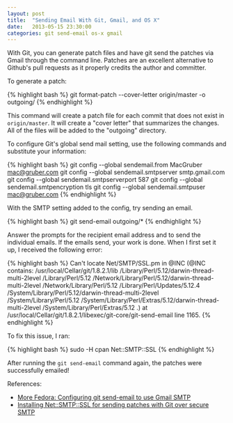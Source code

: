 ```yaml
---
layout: post
title:  "Sending Email With Git, Gmail, and OS X"
date:   2013-05-15 23:30:00
categories: git send-email os-x gmail
---
```


With Git, you can generate patch files and have git send the patches via Gmail through the command line. Patches are an excellent alternative to Github's pull requests as it properly credits the author and committer.

To generate a patch:

{% highlight bash %}
git format-patch --cover-letter origin/master -o outgoing/
{% endhighlight %}

This command will create a patch file for each commit that does not exist in `origin/master`. It will create a "cover letter" that summarizes the changes. All of the files will be added to the "outgoing" directory.

To configure Git's global send mail setting, use the following commands and substitute your information:

{% highlight bash %}
git config --global sendemail.from MacGruber <mac@gruber.com>
git config --global sendemail.smtpserver smtp.gmail.com
git config --global sendemail.smtpserverport 587
git config --global sendemail.smtpencryption tls
git config --global sendemail.smtpuser mac@gruber.com
{% endhighlight %}

With the SMTP setting added to the config, try sending an email.

{% highlight bash %}
git send-email outgoing/*
{% endhighlight %}

Answer the prompts for the recipient email address and to send the individual emails. If the emails send, your work is done. When I first set it up, I received the following error:

{% highlight bash %}
Can't locate Net/SMTP/SSL.pm in @INC (@INC contains: /usr/local/Cellar/git/1.8.2.1/lib /Library/Perl/5.12/darwin-thread-multi-2level /Library/Perl/5.12 /Network/Library/Perl/5.12/darwin-thread-multi-2level /Network/Library/Perl/5.12 /Library/Perl/Updates/5.12.4 /System/Library/Perl/5.12/darwin-thread-multi-2level /System/Library/Perl/5.12 /System/Library/Perl/Extras/5.12/darwin-thread-multi-2level /System/Library/Perl/Extras/5.12 .) at /usr/local/Cellar/git/1.8.2.1/libexec/git-core/git-send-email line 1165.
{% endhighlight %}

To fix this issue, I ran:

{% highlight bash %}
sudo -H cpan Net::SMTP::SSL
{% endhighlight %}

After running the `git send-email` command again, the patches were successfully emailed!

References:

* [More Fedora: Configuring git send-email to use Gmail SMTP](http://morefedora.blogspot.com/2009/02/configuring-git-send-email-to-use-gmail.html)
* [Installing Net::SMTP::SSL for sending patches with Git over secure SMTP](http://kbase.wincent.com/old/knowledge-base/Installing_Net::SMTP::SSL_for_sending_patches_with_Git_over_secure_SMTP.html)
